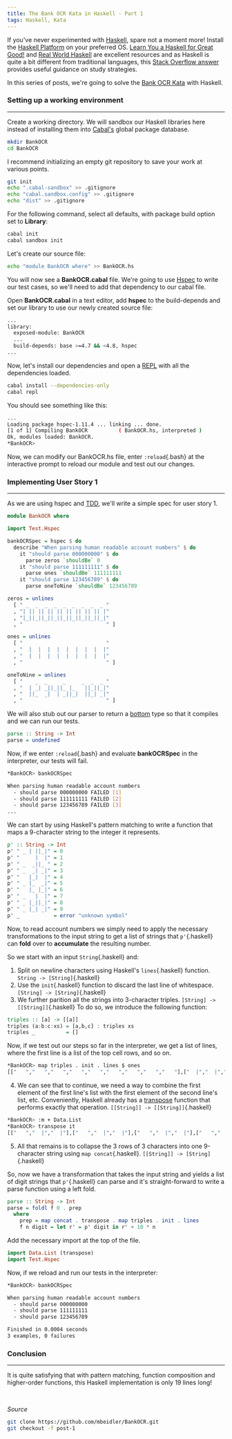 ```yaml
---
title: The Bank OCR Kata in Haskell - Part 1
tags: Haskell, Kata
---
```


If you've never experimented with [Haskell](http://www.haskell.org/haskellwiki/Haskell), spare not a moment more! Install the [Haskell Platform](http://www.haskell.org/platform/) on your preferred OS. [Learn You a Haskell for Great Good!](http://learnyouahaskell.com/) and [Real World Haskell](http://book.realworldhaskell.org/) are excellent resources and as Haskell is quite a bit different from traditional languages, this [Stack Overflow answer](http://stackoverflow.com/questions/1012573/getting-started-with-haskell#1016986) provides useful guidance on study strategies.

In this series of posts, we're going to solve the [Bank OCR Kata](http://codingdojo.org/cgi-bin/index.pl?KataBankOCR) with Haskell.

### Setting up a working environment ###

----------------------------------------

Create a working directory. We will sandbox our Haskell libraries here instead of installing them into [Cabal's](http://www.haskell.org/cabal/) global package database.

```bash
mkdir BankOCR
cd BankOCR
```

I recommend initializing an empty git repository to save your work at various points.
```bash
git init
echo ".cabal-sandbox" >> .gitignore
echo "cabal.sandbox.config" >> .gitignore
echo "dist" >> .gitignore
```

For the following command, select all defaults, with package build option set to **Library**:
```bash
cabal init
cabal sandbox init
```

Let's create our source file:
```bash
echo "module BankOCR where" >> BankOCR.hs
```

You will now see a **BankOCR.cabal** file. We're going to use [Hspec](https://hspec.github.io/) to write our test cases, so we'll need to add that dependency to our cabal file. 

Open **BankOCR.cabal** in a text editor, add **hspec** to the build-depends and set our library to use our newly created source file:

```bash
...
library:
  exposed-module: BankOCR
  ...
  build-depends: base >=4.7 && <4.8, hspec
...
```

Now, let's install our dependencies and open a [REPL](https://en.wikipedia.org/wiki/Read%E2%80%93eval%E2%80%93print_loop) with all the dependencies loaded.

```bash
cabal install --dependencies-only
cabal repl
```

You should see something like this:

```bash
...
Loading package hspec-1.11.4 ... linking ... done.
[1 of 1] Compiling BankOCR          ( BankOCR.hs, interpreted )
Ok, modules loaded: BankOCR.
*BankOCR> 
```

Now, we can modify our BankOCR.hs file, enter `:reload`{.bash} at the interactive prompt to reload our module and test out our changes.


### Implementing User Story 1 ###

-----------------------------

As we are using hspec and [TDD](https://en.wikipedia.org/wiki/Test-driven_development), we'll write a simple spec for user story 1.

```haskell
module BankOCR where

import Test.Hspec

bankOCRSpec = hspec $ do
  describe "When parsing human readable account numbers" $ do
    it "should parse 000000000" $ do
      parse zeros `shouldBe` 0
    it "should parse 111111111" $ do
      parse ones `shouldBe` 111111111
    it "should parse 123456789" $ do
      parse oneToNine `shouldBe` 123456789

zeros = unlines
  [ " _  _  _  _  _  _  _  _  _ "
  , "| || || || || || || || || |"
  , "|_||_||_||_||_||_||_||_||_|"
  , "                           " ]

ones = unlines
  [ "                           "
  , "  |  |  |  |  |  |  |  |  |"
  , "  |  |  |  |  |  |  |  |  |"
  , "                           " ]

oneToNine = unlines
  [ "    _  _     _     _  _  _ "
  , "  | _| _||_||_ |_   ||_||_|"
  , "  ||_  _|  | _||_|  ||_| _|"
  , "                           " ]
```

We will also stub out our parser to return a [bottom](https://en.wikipedia.org/wiki/Bottom_type) type so that it compiles and we can run our tests.

```haskell
parse :: String -> Int
parse = undefined
```

Now, if we enter `:reload`{.bash} and evaluate **bankOCRSpec** in the interpreter, our tests will fail.

```bash
*BankOCR> bankOCRSpec

When parsing human readable account numbers
  - should parse 000000000 FAILED [1]
  - should parse 111111111 FAILED [2]
  - should parse 123456789 FAILED [3]
...
```

We can start by using Haskell's pattern matching to write a function that maps a 9-character string to the integer it represents.

```haskell
p' :: String -> Int
p' " _ | ||_|" = 0
p' "     |  |" = 1
p' " _  _||_ " = 2
p' " _  _| _|" = 3
p' "   |_|  |" = 4
p' " _ |_  _|" = 5
p' "   |_ |_|" = 6
p' " _   |  |" = 7
p' " _ |_||_|" = 8
p' " _ |_| _|" = 9
p' _           = error "unknown symbol"
```

Now, to read account numbers we simply need to apply the necessary transformations to the input string to get a list of strings that `p'`{.haskell} can **fold** over to **accumulate** the resulting number.

So we start with an input `String`{.haskell} and:

1. Split on newline characters using Haskell's `lines`{.haskell} function. `String -> [String]`{.haskell}
2. Use the `init`{.haskell} function to discard the last line of whitespace. `[String] -> [String]`{.haskell}
3. We further parition all the strings into 3-character triples. `[String] -> [[String]]`{.haskell} To do so, we introduce the following function:
```haskell
triples :: [a] -> [[a]]
triples (a:b:c:xs) = [a,b,c] : triples xs
triples _          = []
```
Now, if we test out our steps so far in the interpreter, we get a list of lines, where the first line is a list of the top cell rows, and so on.
```bash
*BankOCR> map triples . init . lines $ ones
[["   ","   ","   ","   ","   ","   ","   ","   ","   "],["  |","  |","  |","  |","  |","  |","  |","  |","  |"],["  |","  |","  |","  |","  |","  |","  |","  |","  |"]]
```

4. We can see that to continue, we need a way to combine the first element of the first line's list with the first element of the second line's list, etc. Conveniently, Haskell already has a [transpose](http://hackage.haskell.org/package/base-4.7.0.1/docs/Data-List.html#v:transpose) function that performs exactly that operation. `[[String]] -> [[String]]`{.haskell}
```bash
*BankOCR> :m + Data.List
*BankOCR> transpose it
[["   ","  |","  |"],["   ","  |","  |"],["   ","  |","  |"],["   ","  |","  |"],["   ","  |","  |"],["   ","  |","  |"],["   ","  |","  |"],["   ","  |","  |"],["   ","  |","  |"]]
```
5. All that remains is to collapse the 3 rows of 3 characters into one 9-character string using `map concat`{.haskell}. `[[String]] -> [String]`{.haskell}

So, now we have a transformation that takes the input string and yields a list of digit strings that `p'`{.haskell} can parse and it's straight-forward to write a parse function using a left fold.

```haskell
parse :: String -> Int
parse = foldl f 0 . prep
  where
    prep = map concat . transpose . map triples . init . lines
    f n digit = let r' = p' digit in r' + 10 * n
```

Add the necessary import at the top of the file.
```haskell
import Data.List (transpose)
import Test.Hspec
```

Now, if we reload and run our tests in the interpreter:
```bash
*BankOCR> bankOCRSpec

When parsing human readable account numbers
  - should parse 000000000
  - should parse 111111111
  - should parse 123456789

Finished in 0.0004 seconds
3 examples, 0 failures
```

### Conclusion ###

---

It is quite satisfying that with pattern matching, function composition and higher-order functions, this Haskell implementation is only 19 lines long!

<br />

*Source*
```bash
git clone https://github.com/mbeidler/BankOCR.git
git checkout -f post-1
```